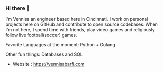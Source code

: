 ### Hi there 👋
I'm Vennisa an engineer based here in Cincinnati. I work on personal projects here on GitHub and contribute to open source codebases. When I'm not here, I spend time with friends, play video games and religiously follow live football(soccer) games.

Favorite Languages at the moment: Python + Golang

Other fun things: Databases and SQL

- Website : https://vennisabarfi.com





